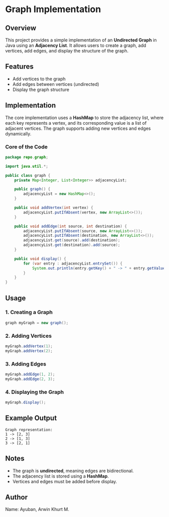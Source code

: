 # Graph Implementation

## Overview
This project provides a simple implementation of an **Undirected Graph** in Java using an **Adjacency List**. It allows users to create a graph, add vertices, add edges, and display the structure of the graph.

## Features

- Add vertices to the graph
- Add edges between vertices (undirected)
- Display the graph structure

## Implementation

The core implementation uses a **HashMap** to store the adjacency list, where each key represents a vertex, and its corresponding value is a list of adjacent vertices. The graph supports adding new vertices and edges dynamically.

### Core of the Code

```java
package repo.graph;

import java.util.*;

public class graph {
    private Map<Integer, List<Integer>> adjacencyList;

    public graph() {
        adjacencyList = new HashMap<>();
    }

    public void addVertex(int vertex) {
        adjacencyList.putIfAbsent(vertex, new ArrayList<>());
    }

    public void addEdge(int source, int destination) {
        adjacencyList.putIfAbsent(source, new ArrayList<>());
        adjacencyList.putIfAbsent(destination, new ArrayList<>());
        adjacencyList.get(source).add(destination);
        adjacencyList.get(destination).add(source);
    }

    public void display() {
        for (var entry : adjacencyList.entrySet()) {
            System.out.println(entry.getKey() + " -> " + entry.getValue());
        }
    }
}
```

## Usage

### 1. Creating a Graph

```java
graph myGraph = new graph();
```

### 2. Adding Vertices

```java
myGraph.addVertex(1);
myGraph.addVertex(2);
```

### 3. Adding Edges

```java
myGraph.addEdge(1, 2);
myGraph.addEdge(2, 3);
```

### 4. Displaying the Graph

```java
myGraph.display();
```

## Example Output

```
Graph representation:
1 -> [2, 3]
2 -> [1, 3]
3 -> [2, 1]
```

## Notes

- The graph is **undirected**, meaning edges are bidirectional.
- The adjacency list is stored using a **HashMap**.
- Vertices and edges must be added before display.

## Author
Name: Ayuban, Arwin Khurt M.


